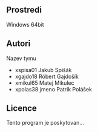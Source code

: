 Prostredi
---------
Windows 64bit

Autori
------

Nazev tymu
- xspisa01 Jakub Spišák
- xgajdo18 Róbert Gajdošík 
- xmikul65 Matej Mikulec  
- xpolas38 jmeno Patrik Polášek  

Licence
-------

Tento program je poskytovan...
